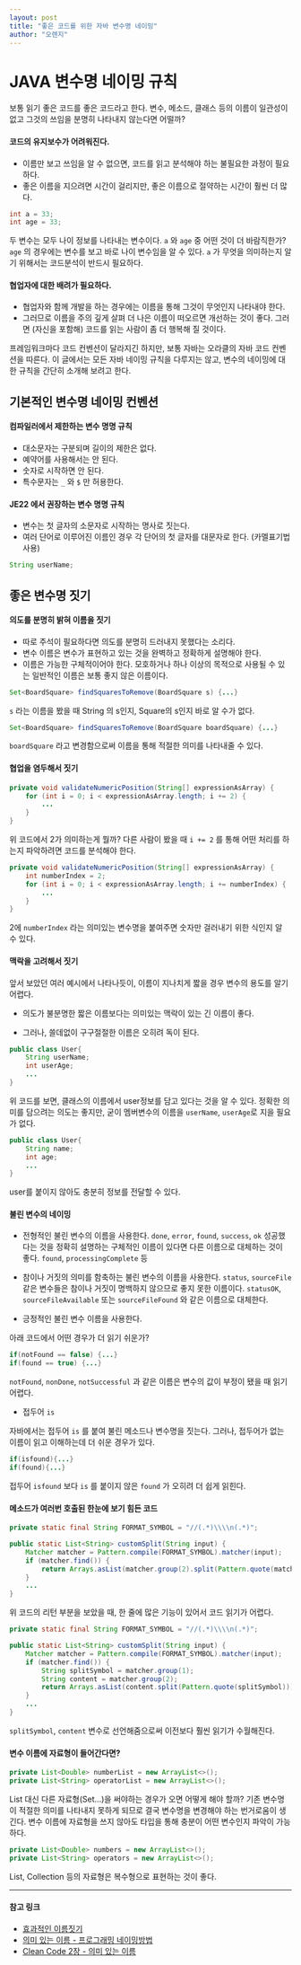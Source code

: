 ```yaml
---
layout: post
title: "좋은 코드를 위한 자바 변수명 네이밍"
author: "오렌지"
---
```

# JAVA 변수명 네이밍 규칙

보통 읽기 좋은 코드를 좋은 코드라고 한다. 
변수, 메소드, 클래스 등의 이름이 일관성이 없고 그것의 쓰임을 분명히 나타내지 않는다면 어떨까?


#### 코드의 유지보수가 어려워진다. 

 + 이름만 보고 쓰임을 알 수 없으면, 코드를 읽고 분석해야 하는 불필요한 과정이 필요하다.
 + 좋은 이름을 지으려면 시간이 걸리지만, 좋은 이름으로 절약하는 시간이 훨씬 더 많다.
```java
int a = 33;
int age = 33;
```
두 변수는 모두 나이 정보를 나타내는 변수이다. `a` 와 `age` 중 어떤 것이 더 바람직한가?
`age` 의 경우에는 변수를 보고 바로 나이 변수임을 알 수 있다.
`a` 가 무엇을 의미하는지 알기 위해서는 코드분석이 반드시 필요하다.



#### 협업자에 대한 배려가 필요하다.

 + 협업자와 함께 개발을 하는 경우에는 이름을 통해 그것이 무엇인지 나타내야 한다. 
 + 그러므로 이름을 주의 깊게 살펴 더 나은 이름이 떠오르면 개선하는 것이 좋다. 그러면 (자신을 포함해) 코드를 읽는 사람이 좀 더 행복해 질 것이다.



프레임워크마다 코드 컨벤션이 달라지긴 하지만, 보통 자바는 오라클의 자바 코드 컨벤션을 따른다.
이 글에서는 모든 자바 네이밍 규칙을 다루지는 않고, 변수의 네이밍에 대한 규칙을 간단히 소개해 보려고 한다.





## 기본적인 변수명 네이밍 컨벤션

#### 컴파일러에서 제한하는 변수 명명 규칙

+ 대소문자는 구분되며 길이의 제한은 없다.
+ 예약어를 사용해서는 안 된다.
+ 숫자로 시작하면 안 된다.
+ 특수문자는 `_` 와 `$` 만 허용한다.




#### JE22 에서 권장하는 변수 명명 규칙

+ 변수는 첫 글자의 소문자로 시작하는 명사로 짓는다.
+ 여러 단어로 이루어진 이름인 경우 각 단어의 첫 글자를 대문자로 한다. (카멜표기법 사용)

```java
String userName;
```





## 좋은 변수명 짓기

#### 의도를 분명히 밝혀 이름을 짓기

+ 따로 주석이 필요하다면 의도를 분명히 드러내지 못했다는 소리다.
+ 변수 이름은 변수가 표현하고 있는 것을 완벽하고 정확하게 설명해야 한다.
+ 이름은 가능한 구체적이어야 한다. 모호하거나 하나 이상의 목적으로 사용될 수 있는 일반적인 이름은 보통 좋지 않은 이름이다.

```java
Set<BoardSquare> findSquaresToRemove(BoardSquare s) {...}
```

`s` 라는 이름을 봤을 때 String 의 s인지, Square의 s인지 바로 알 수가 없다.

```java
Set<BoardSquare> findSquaresToRemove(BoardSquare boardSquare) {...}
```

`boardSquare` 라고 변경함으로써 이름을 통해 적절한 의미를 나타내줄 수 있다.



####  협업을 염두해서 짓기

```java
private void validateNumericPosition(String[] expressionAsArray) {
    for (int i = 0; i < expressionAsArray.length; i += 2) {
    	...
    }
}
```

위 코드에서 2가 의미하는게 뭘까?
다른 사람이 봤을 때 `i += 2` 를 통해 어떤 처리를 하는지 파악하려면 코드를 분석해야 한다.

```java
private void validateNumericPosition(String[] expressionAsArray) {
    int numberIndex = 2;
    for (int i = 0; i < expressionAsArray.length; i += numberIndex) {
    	...
    }
}
```

2에 `numberIndex` 라는 의미있는 변수명을 붙여주면 숫자만 걸러내기 위한 식인지 알 수 있다.




#### 맥락을 고려해서 짓기

앞서 보았던 여러 예시에서 나타나듯이, 이름이 지나치게 짧을 경우 변수의 용도를 알기 어렵다. 

+ 의도가 불분명한 짧은 이름보다는 의미있는 맥락이 있는 긴 이름이 좋다.

+ 그러나, 쓸데없이 구구절절한 이름은 오히려 독이 된다.
```java
public class User{
    String userName;
    int userAge;
    ...
}
```
위 코드를 보면, 클래스의 이름에서 user정보를 담고 있다는 것을 알 수 있다.
정확한 의미를 담으려는 의도는 좋지만, 굳이 멤버변수의 이름을 `userName`, `userAge`로 지을 필요가 없다.
```java
public class User{
    String name;
    int age;
    ...
}
```
user를 붙이지 않아도 충분히 정보를 전달할 수 있다.



#### 불린 변수의 네이밍

+ 전형적인 불린 변수의 이름을 사용한다.
  `done`, `error`, `found`, `success`, `ok`
  성공했다는 것을 정확히 설명하는 구체적인 이름이 있다면 다른 이름으로 대체하는 것이 좋다.
  `found`, `processingComplete` 등

+ 참이나 거짓의 의미를 함축하는 불린 변수의 이름을 사용한다.
  `status`, `sourceFile` 같은 변수들은 참이나 거짓이 명백하지 않으므로 좋지 못한 이름이다.
  `statusOK`, `sourceFileAvailable` 또는 `sourceFileFound` 와 같은 이름으로 대체한다.

+ 긍정적인 불린 변수 이름을 사용한다.

아래 코드에서 어떤 경우가 더 읽기 쉬운가?

```java
if(notFound == false) {...}
if(found == true) {...}
```

`notFound`, `nonDone`, `notSuccessful` 과 같은 이름은 변수의 값이 부정이 됐을 때 읽기 어렵다. 

+ 접두어 `is`
  

자바에서는 접두어 `is` 를 붙여 불린 메소드나 변수명을 짓는다.
그러나, 접두어가 없는 이름이 읽고 이해하는데 더 쉬운 경우가 있다.

```java
if(isfound){...}
if(found){...}
```
접두어 `isfound` 보다 `is` 를 붙이지 않은 `found` 가 오히려 더 쉽게 읽힌다.




#### 메소드가 여러번 호출된 한눈에 보기 힘든 코드

```java
private static final String FORMAT_SYMBOL = "//(.*)\\\\n(.*)";

public static List<String> customSplit(String input) {
    Matcher matcher = Pattern.compile(FORMAT_SYMBOL).matcher(input);
    if (matcher.find()) {
        return Arrays.asList(matcher.group(2).split(Pattern.quote(matcher.group(1))));
    }
    ...
}
```
위 코드의 리턴 부분을 보았을 때, 한 줄에 많은 기능이 있어서 코드 읽기가 어렵다.


```java
private static final String FORMAT_SYMBOL = "//(.*)\\\\n(.*)";

public static List<String> customSplit(String input) {
    Matcher matcher = Pattern.compile(FORMAT_SYMBOL).matcher(input);
    if (matcher.find()) {
        String splitSymbol = matcher.group(1);
        String content = matcher.group(2);
        return Arrays.asList(content.split(Pattern.quote(splitSymbol)));
    }
    ...
}
```
`splitSymbol`, `content` 변수로 선언해줌으로써 이전보다 훨씬 읽기가 수월해진다.

 

#### 변수 이름에 자료형이 들어간다면?

```java
private List<Double> numberList = new ArrayList<>();
private List<String> operatorList = new ArrayList<>();
```

List 대신 다른 자료형(Set...)을 써야하는 경우가 오면 어떻게 해야 할까?
기존 변수명이 적절한 의미를 나타내지 못하게 되므로 결국 변수명을 변경해야 하는 번거로움이 생긴다.
변수 이름에 자료형을 쓰지 않아도 타입을 통해 충분이 어떤 변수인지 파악이 가능하다.

```java
private List<Double> numbers = new ArrayList<>();
private List<String> operators = new ArrayList<>();
```

List, Collection 등의 자료형은 복수형으로 표현하는 것이 좋다.



------

#### 참고 링크

+ [효과적인 이름짓기](https://remotty.github.io/blog/2014/03/01/hyogwajeogin-ireumjisgi/)
+ [의미 있는 이름 - 프로그래밍 네이밍방법](https://his2070.tistory.com/6)
+ [Clean Code 2장 -  의미 있는 이름](https://devstarsj.github.io/study/2018/12/02/study.cleanCode.02/)

